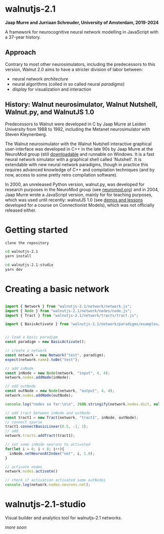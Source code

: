 walnutjs-2.1
===

**Jaap Murre and Jurriaan Schreuder, University of Amsterdam, 2019-2024**

A framework for neurocognitive neural network modelling in JavaScript with a 37-year history.

## Approach

Contrary to most other neurosimulators, including the predecessors to this version, Walnut 2.0 aims to have a stricter
division of labor between:

 - neural network *architecture*
 - neural algorithms (colled in so called neural *paradigms*)
 - *display* for visualization and interaction

## History: Walnut neurosimulator, Walnut Nutshell, Walnut.py, and WalnutJS 1.0

Predecessors to Walnut were developed in C by Jaap Murre at Leiden University from 1988 to 1992,
including the Metanet neurosimulator with Steven Kleynenberg.

The Walnut neurosimulator with the Walnut Nutshell interactive graphical user-interface was developed
in C++ in the late 90s by Jaap Murre at the NeuroMod group (still
[downloadable](http://www.neuromod.org/static/walnut/index.html) and runnable on Windows. It is a fast neural network simulator with
a graphical shell called 'Nutshell'. It is extendable with new neural network
paradigms, though in practice this requires advanced knowledge of C++ and compilation techniques (and by now, access to
some pretty retro compilation software).

In 2000, an unreleased Python version, walnut.py, was developed for research purposes in the NeuroMod group
(see [neuromod.org](http://neuromod.org)) and in 2004, Jaap Murre wrote a JavaScript version, mainly for
for teaching purposes, which was used until recently: walnutJS 1.0  (see [demos and lessons](http://murre.com/connectionism/) developed
for a course on Connectionist Models), which was not officially released either.


# Getting started

```sh
clone the repository

cd walnutjs-2.1
yarn install

cd walnutjs-2.1-studio
yarn dev

```

# Creating a basic network

```js

import { Network } from "walnutjs-2.1/network/network.js";
import { Node } from "walnutjs-2.1/network/nodes/node.js";
import { Tract } from "walnutjs-2.1/network/tracts/tract.js";

import { BasicActivate } from "walnutjs-2.1/network/paradigms/examples/basicActivate.js";


// load a basic paradigm
const paradigm = new BasicActivate();

// create a network
const network = new Network("test", paradigm);
expect(network.name).toBe("test");

// add inNode
const inNode = new Node(network, "input", 4, 4);
network.nodes.addNode(inNode);

// add outNode
const outNode = new Node(network, "output", 4, 4);
network.nodes.addNode(outNode);

console.log("nodes so far:\n\n", JSON.stringify(network.nodes.dict, null, " "));

// add tract between inNode and outNode
const tract1 = new Tract(network, "tract1", inNode, outNode);
// connect sparse
tract1.connectBasicLinear(0.5, -1, 1);
// add
network.tracts.addTract(tract1);

// set some inNode neurons to activated
for(let i = 0; i < 8; i++){
  inNode.setNeuronAtIndex("net", i, 1.0);
}

// activate nodes
network.nodes.activate()

// check if activation activated some outNodes
console.log(network.nodes.neurons.net);


```


# walnutjs-2.1-studio

Visual builder and analytics tool for walnutjs-2.1 networks.

*more soon*
